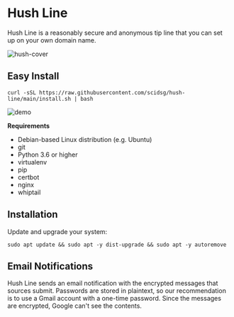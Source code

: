 # Hush Line
Hush Line is a reasonably secure and anonymous tip line that you can set up on your own domain name.

![hush-cover](https://user-images.githubusercontent.com/28545431/228141667-89fbaeb8-8282-4f86-a575-bdb29f9ffe31.png)

## Easy Install

```
curl -sSL https://raw.githubusercontent.com/scidsg/hush-line/main/install.sh | bash
```

![demo](https://user-images.githubusercontent.com/28545431/228354332-010d5124-286a-44fe-9b65-1bdaf3165ad1.gif)

**Requirements**

- Debian-based Linux distribution (e.g. Ubuntu)
- git
- Python 3.6 or higher
- virtualenv
- pip
- certbot
- nginx
- whiptail

## Installation

Update and upgrade your system:

```
sudo apt update && sudo apt -y dist-upgrade && sudo apt -y autoremove
```

## Email Notifications

Hush Line sends an email notification with the encrypted messages that sources submit. Passwords are stored in plaintext, so our recommendation is to use a Gmail account with a one-time password. Since the messages are encrypted, Google can't see the contents. 

